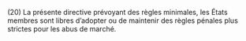 (20) La présente directive prévoyant des règles minimales, les États membres sont libres d’adopter ou de maintenir des règles pénales plus strictes pour les abus de marché.
